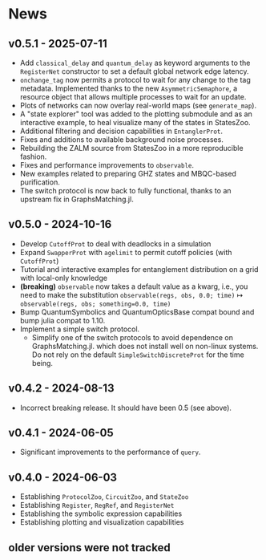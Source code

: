 # News

## v0.5.1 - 2025-07-11

- Add `classical_delay` and `quantum_delay` as keyword arguments to the `RegisterNet` constructor to set a default global network edge latency.
- `onchange_tag` now permits a protocol to wait for any change to the tag metadata. Implemented thanks to the new `AsymmetricSemaphore`, a resource object that allows multiple processes to wait for an update.
- Plots of networks can now overlay real-world maps (see `generate_map`).
- A "state explorer" tool was added to the plotting submodule and as an interactive example, to heal visualize many of the states in StatesZoo.
- Additional filtering and decision capabilities in `EntanglerProt`.
- Fixes and additions to available background noise processes.
- Rebuilding the ZALM source from StatesZoo in a more reproducible fashion.
- Fixes and performance improvements to `observable`.
- New examples related to preparing GHZ states and MBQC-based purification.
- The switch protocol is now back to fully functional, thanks to an upstream fix in GraphsMatching.jl.

## v0.5.0 - 2024-10-16

- Develop `CutoffProt` to deal with deadlocks in a simulation
- Expand `SwapperProt` with `agelimit` to permit cutoff policies (with `CutoffProt`)
- Tutorial and interactive examples for entanglement distribution on a grid with local-only knowledge
- **(breaking)** `observable` now takes a default value as a kwarg, i.e., you need to make the substitution `observable(regs, obs, 0.0; time)` ↦ `observable(regs, obs; something=0.0, time)`
- Bump QuantumSymbolics and QuantumOpticsBase compat bound and bump julia compat to 1.10.
- Implement a simple switch protocol.
    - Simplify one of the switch protocols to avoid dependence on GraphsMatching.jl. which does not install well on non-linux systems. Do not rely on the default `SimpleSwitchDiscreteProt` for the time being.

## v0.4.2 - 2024-08-13

- Incorrect breaking release. It should have been 0.5 (see above).

## v0.4.1 - 2024-06-05

- Significant improvements to the performance of `query`.

## v0.4.0 - 2024-06-03

- Establishing `ProtocolZoo`, `CircuitZoo`, and `StateZoo`
- Establishing `Register`, `RegRef`, and `RegisterNet`
- Establishing the symbolic expression capabilities
- Establishing plotting and visualization capabilities

## older versions were not tracked
